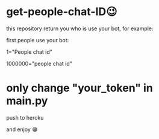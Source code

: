 # get-people-chat-ID😉

this repository return you who is use your bot, for example:

first people use your bot:

1="People chat id"

1000000="people chat id"

# only change "your_token" in main.py

push to heroku

and enjoy 😁
